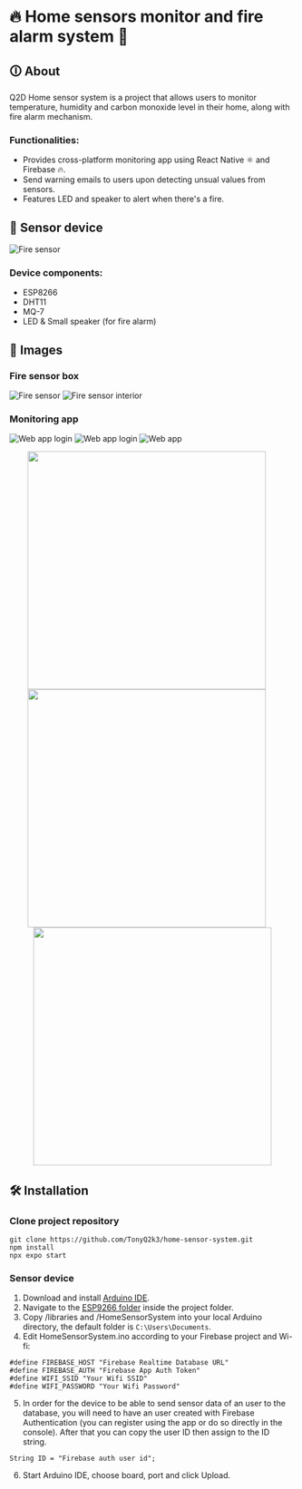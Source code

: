 # 🔥 Home sensors monitor and fire alarm system 🚨
## 🛈 About
Q2D Home sensor system is a project that allows users to monitor temperature, humidity and carbon monoxide level in their home, along with fire alarm mechanism.

### Functionalities:
+ Provides cross-platform monitoring app using React Native ⚛️ and Firebase 🔥.
+ Send warning emails to users upon detecting unsual values from sensors.
+ Features LED and speaker to alert when there's a fire.

## 🔌 Sensor device
![Fire sensor](/images/circuit_map.png) 
### Device components:
+ ESP8266
+ DHT11
+ MQ-7
+ LED & Small speaker (for fire alarm)

## 📸 Images
### Fire sensor box
![Fire sensor](/images/system_1.jpg) 
![Fire sensor interior](/images/system_2.jpg)

### Monitoring app
![Web app login](/images/app_web_login.png) 
![Web app login](/images/app_web_register.png) 
![Web app](/images/app_web.png) 

<div align="center">
  <img src="./images/app_mobile_login.jpg" height="420" style="margin-right: 20px">
  <img src="./images/app_mobile_register.jpg" height="420" style="margin-right: 20px">
  <img src="./images/app_mobile.jpg" height="420">
</div>

## 🛠️ Installation
### Clone project repository
```
git clone https://github.com/TonyQ2k3/home-sensor-system.git
npm install
npx expo start
```

### Sensor device
1. Download and install [Arduino IDE](https://www.arduino.cc/en/software).
2. Navigate to the [ESP9266 folder](./ESP8266/) inside the project folder.
3. Copy /libraries and /HomeSensorSystem  into your local Arduino directory, the default folder is `C:\Users\Documents`.
4. Edit HomeSensorSystem.ino according to your Firebase project and Wi-fi:
```
#define FIREBASE_HOST "Firebase Realtime Database URL"
#define FIREBASE_AUTH "Firebase App Auth Token"
#define WIFI_SSID "Your Wifi SSID"
#define WIFI_PASSWORD "Your Wifi Password"
```
5. In order for the device to be able to send sensor data of an user to the database, you will need to have an user created with Firebase Authentication (you can register using the app or do so directly in the console). After that you can copy the user ID then assign to the ID string.
```
String ID = "Firebase auth user id";
```
6. Start Arduino IDE, choose board, port and click Upload.

